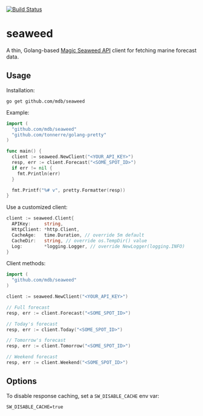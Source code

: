 [![Build Status](https://travis-ci.org/mdb/seaweed.svg?branch=master)](https://travis-ci.org/mdb/seaweed)

# seaweed

A thin, Golang-based [Magic Seaweed API](http://magicseaweed.com/developer/forecast-api) client for fetching marine forecast data.

## Usage

Installation:

```
go get github.com/mdb/seaweed
```

Example:

```go
import (
  "github.com/mdb/seaweed"
  "github.com/tonnerre/golang-pretty"
)

func main() {
  client := seaweed.NewClient("<YOUR_API_KEY>")
  resp, err := client.Forecast("<SOME_SPOT_ID>")
  if err != nil {
    fmt.Println(err)
  }

  fmt.Printf("%# v", pretty.Formatter(resp))
}
```

Use a customized client:

```go
client := seaweed.Client{
  APIKey:     string,
  HttpClient: *http.Client,
  CacheAge:   time.Duration, // override 5m default
  CacheDir:   string, // override os.TempDir() value
  Log:        *logging.Logger, // override NewLogger(logging.INFO)
}
```

Client methods:

```go
import (
  "github.com/mdb/seaweed"
)

client := seaweed.NewClient("<YOUR_API_KEY>")

// Full forecast
resp, err := client.Forecast("<SOME_SPOT_ID>")

// Today's forecast
resp, err := client.Today("<SOME_SPOT_ID>")

// Tomorrow's forecast
resp, err := client.Tomorrow("<SOME_SPOT_ID>")

// Weekend forecast
resp, err := client.Weekend("<SOME_SPOT_ID>")
```

## Options

To disable response caching, set a `SW_DISABLE_CACHE` env var:

```
SW_DISABLE_CACHE=true
```

